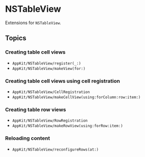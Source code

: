 # NSTableView

Extensions for `NSTableView`.

## Topics

### Creating table cell views

- ``AppKit/NSTableView/register(_:)``
- ``AppKit/NSTableView/makeView(for:)``

### Creating table cell views using cell registration

- ``AppKit/NSTableView/CellRegistration``
- ``AppKit/NSTableView/makeCellView(using:forColumn:row:item:)``

### Creating table row views

- ``AppKit/NSTableView/RowRegistration``
- ``AppKit/NSTableView/makeRowView(using:forRow:item:)``

### Reloading content

- ``AppKit/NSTableView/reconfigureRows(at:)``
